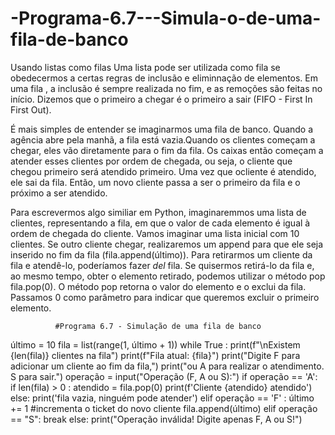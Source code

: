 # -Programa-6.7---Simula-o-de-uma-fila-de-banco
Usando listas como filas
Uma lista pode ser utilizada como  fila se obedecermos a certas regras de inclusão e eliminnação de elementos.
Em uma fila , a inclusão é sempre realizada no fim, e as remoções são feitas no início. Dizemos que o primeiro a chegar é o 
primeiro a sair (FIFO - First In First Out).

É mais simples de entender se imaginarmos uma fila de banco. Quando a agência abre pela manhã, a fila está vazia.Quando os clientes 
começam a chegar, eles vão diretamente para o fim da fila. Os caixas então começam a atender esses clientes por ordem de chegada, ou seja,
o cliente que chegou primeiro será atendido primeiro. Uma vez que ocliente é atendido, ele sai da fila. Então, um novo cliente passa a ser 
o primeiro da fila e o próximo a ser atendido.

Para escrevermos algo similiar em Python, imaginaremmos uma lista de clientes, representando a fila, em que o valor de cada 
elemento é igual à ordem de chegada  do cliente. Vamos imaginar uma lista inicial com 10 clientes. Se outro cliente chegar, realizaremos um append
para que ele seja inserido no fim da fila (fila.append(último)). Para retirarmos um cliente da  fila e atendê-lo, poderíamos fazer *del* fila.
Se quisermos retirá-lo da fila e, ao mesmo tempo, obter o elemento retirado, podemos utilizar o método pop fila.pop(0).
O método pop retorna o valor do elemento e o exclui da fila. Passamos 0 como parâmetro para indicar que queremos excluir o primeiro elemento.






              #Programa 6.7 - Simulação de uma fila de banco
último = 10
fila = list(range(1, último + 1))
while True :
    print(f"\nExistem {len(fila)} clientes na fila")
    print(f"Fila atual: {fila}")
    print("Digite F para adicionar um cliente ao fim da fila,")
    print("ou A para realizar o atendimento. S para sair.")
    operação = input("Operação (F, A ou S):")
    if operação == 'A':
        if len(fila) > 0 :
            atendido = fila.pop(0)
            print(f'Cliente {atendido} atendido')
        else:
            print('fila vazia, ninguém pode atender')
    elif operação == 'F' :
        último += 1 #incrementa o ticket do novo cliente
        fila.append(último)
    elif operação == "S":
        break
    else:
        print("Operação inválida! Digite apenas F, A ou S!")
